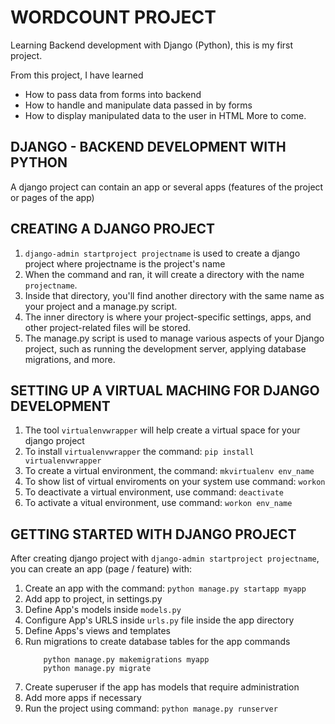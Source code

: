 # WORDCOUNT PROJECT

Learning Backend development with Django (Python), this is my first project.

From this project, I have learned
- How to pass data from forms into backend
- How to handle and manipulate data passed in by forms
- How to display manipulated data to the user in HTML
More to come.

## DJANGO - BACKEND DEVELOPMENT WITH PYTHON

A django project can contain an app or several apps (features of the project or pages of the app)

## CREATING A DJANGO PROJECT
1. ```django-admin startproject projectname``` is used to create a django project where projectname is the project's name
2. When the command and ran, it will create a directory with the name `projectname`.
3. Inside that directory, you'll find another directory with the same name as your project and a manage.py script.
4. The inner directory is where your project-specific settings, apps, and other project-related files will be stored. 
5. The manage.py script is used to manage various aspects of your Django project, such as running the development server, applying database migrations, and more.

## SETTING UP A VIRTUAL MACHING FOR DJANGO DEVELOPMENT
1. The tool `virtualenvwrapper` will help create a virtual space for your django project
2. To install `virtualenvwrapper` the command: ```pip install virtualenvwrapper```
3. To create a virtual environment, the command: ```mkvirtualenv env_name```
4. To show list of virtual enviroments on your system use command: ```workon```
5. To deactivate a virtual environment, use command: ```deactivate```
6. To activate a vitual environment, use command: ```workon env_name```

## GETTING STARTED WITH DJANGO PROJECT
After creating django project with ```django-admin startproject projectname```, you can create an app (page / feature) with:
1. Create an app with the command: ```python manage.py startapp myapp```
2. Add app to project, in settings.py
3. Define App's models inside `models.py`
4. Configure App's URLS inside `urls.py` file inside the app directory
5. Define Apps's views and templates
6. Run migrations to create database tables for the app
        commands
    ```
        python manage.py makemigrations myapp
        python manage.py migrate
    ```
7. Create superuser if the app has models that require administration
8. Add more apps if necessary
9. Run the project using command: ```python manage.py runserver```

